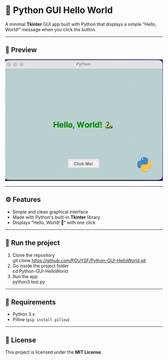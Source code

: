 # 🐍 Python GUI Hello World
A minimal **Tkinter** GUI app built with Python that displays a simple “Hello, World!” message when you click the button.

---

## 📸 Preview
![App Screenshot](screenshot.png)

---

## ⚙️ Features
- Simple and clean graphical interface
- Made with Python's built-in **Tkinter** library
- Displays “Hello, World! 🐍” with one click

---

## 🚀 Run the project
1. Clone the repository  
   git clone https://github.com/POUYSF/Python-GUI-HelloWorld.git
2. Go inside the project folder  
   cd Python-GUI-HelloWorld
3. Run the app  
   python3 test.py

---

## 🧠 Requirements
- Python 3.x
- Pillow (`pip install pillow`)

---

## 📄 License
This project is licensed under the **MIT License**.